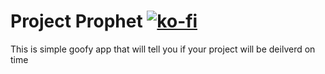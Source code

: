 # Project Prophet  [![ko-fi](https://www.ko-fi.com/img/githubbutton_sm.svg)](https://ko-fi.com/X7X5144XE)

This is simple goofy app that will tell you if your project will be deilverd on time


